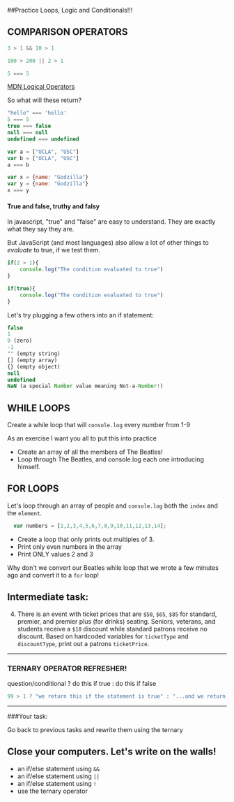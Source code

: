 ##Practice Loops, Logic and Conditionals!!!

## COMPARISON OPERATORS
```javascript
3 > 1 && 10 > 1

100 > 200 || 2 > 1

5 === 5

```

[MDN Logical Operators](https://developer.mozilla.org/en-US/docs/Web/JavaScript/Reference/Operators/Logical_Operators)

So what will these return?

```javascript
"hello" === 'hello'
5 === 5
true === false
null === null
undefined === undefined

var a = ["UCLA", "USC"] 
var b = ["UCLA", "USC"]
a === b

var x = {name: "Godzilla"}
var y = {name: "Godzilla"}
x === y
```

#### True and false, truthy and falsy

In javascript, "true" and "false" are easy to understand. They are exactly what they say they are.

But JavaScript (and most languages) also allow a lot of other things to *evaluate* to true, if we test them. 



```javascript
if(2 > 1){
    console.log("The condition evaluated to true")
}
```

```javascript
if(true){
    console.log("The condition evaluated to true")
}
```


Let's try plugging a few others into an if statement:

```javascript
false
1
0 (zero)
-1
"" (empty string)
[] (empty array)
{} (empty object)
null
undefined
NaN (a special Number value meaning Not-a-Number!)
```

## WHILE LOOPS
Create a while loop that will `console.log` every number from 1-9


As an exercise I want you all to put this into practice

* Create an array of all the members of The Beatles!
* Loop through The Beatles, and console.log each one introducing himself.

## FOR LOOPS
Let's loop through an array of people and `console.log` both the `index` and the `element`.

```js
  var numbers = [1,2,3,4,5,6,7,8,9,10,11,12,13,14];
```

* Create a loop that only prints out multiples of 3.
* Print only even numbers in the array
* Print ONLY values 2 and 3


Why don't we convert our Beatles while loop that we wrote a few minutes ago and convert it to a `for` loop!

## Intermediate task:

4. There is an event with ticket prices that are `$50`, `$65`, `$85` for 
standard, premier, and premier plus (for drinks) seating. Seniors, veterans, 
and students receive a `$10` discount while standard patrons receive no 
discount. Based on hardcoded variables for `ticketType` and `discountType`, 
print out a patrons `ticketPrice`.

----

### TERNARY OPERATOR REFRESHER!

question/conditional ? do this if true : do this if false

```javascript
99 > 1 ? "we return this if the statement is true" : "...and we return this if the statement is false"
```
----

###Your task:

Go back to previous tasks and rewrite them using the ternary

## Close your computers. Let's write on the walls!

* an if/else statement using `&&`
* an if/else statement using `||`
* an if/else statement using `!`
* use the ternary operator








